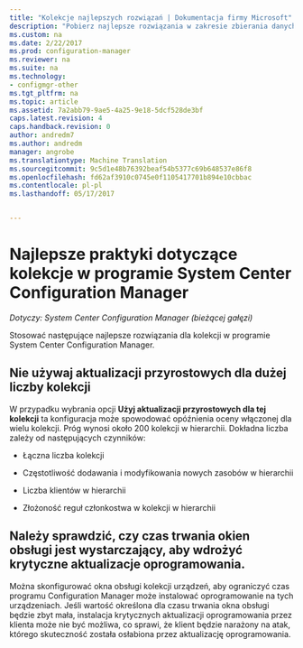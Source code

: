 ```yaml
---
title: "Kolekcje najlepszych rozwiązań | Dokumentacja firmy Microsoft"
description: "Pobierz najlepsze rozwiązania w zakresie zbierania danych w programie System Center Configuration Manager."
ms.custom: na
ms.date: 2/22/2017
ms.prod: configuration-manager
ms.reviewer: na
ms.suite: na
ms.technology:
- configmgr-other
ms.tgt_pltfrm: na
ms.topic: article
ms.assetid: 7a2abb79-9ae5-4a25-9e18-5dcf528de3bf
caps.latest.revision: 4
caps.handback.revision: 0
author: andredm7
ms.author: andredm
manager: angrobe
ms.translationtype: Machine Translation
ms.sourcegitcommit: 9c5d1e48b76392beaf54b5377c69b648537e86f8
ms.openlocfilehash: fd62af3910c0745e0f1105417701b894e10cbbac
ms.contentlocale: pl-pl
ms.lasthandoff: 05/17/2017


---
```

# <a name="best-practices-for-collections-in-system-center-configuration-manager"></a>Najlepsze praktyki dotyczące kolekcje w programie System Center Configuration Manager

*Dotyczy: System Center Configuration Manager (bieżącej gałęzi)*

Stosować następujące najlepsze rozwiązania dla kolekcji w programie System Center Configuration Manager.  

## <a name="do-not-use-incremental-updates-for-a-large-number-of-collections"></a>Nie używaj aktualizacji przyrostowych dla dużej liczby kolekcji  
 W przypadku wybrania opcji **Użyj aktualizacji przyrostowych dla tej kolekcji** ta konfiguracja może spowodować opóźnienia oceny włączonej dla wielu kolekcji. Próg wynosi około 200 kolekcji w hierarchii. Dokładna liczba zależy od następujących czynników:  

-   Łączna liczba kolekcji  

-   Częstotliwość dodawania i modyfikowania nowych zasobów w hierarchii  

-   Liczba klientów w hierarchii  

-   Złożoność reguł członkostwa w kolekcji w hierarchii  

## <a name="make-sure-that-maintenance-windows-are-large-enough-to-deploy-critical-software-updates"></a>Należy sprawdzić, czy czas trwania okien obsługi jest wystarczający, aby wdrożyć krytyczne aktualizacje oprogramowania.  
 Można skonfigurować okna obsługi kolekcji urządzeń, aby ograniczyć czas programu Configuration Manager może instalować oprogramowanie na tych urządzeniach. Jeśli wartość określona dla czasu trwania okna obsługi będzie zbyt mała, instalacja krytycznych aktualizacji oprogramowania przez klienta może nie być możliwa, co sprawi, że klient będzie narażony na atak, którego skuteczność została osłabiona przez aktualizację oprogramowania.  

